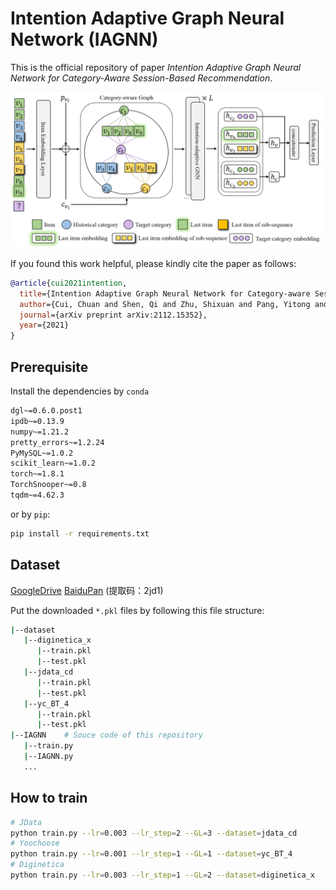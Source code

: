 # Intention Adaptive Graph Neural Network (IAGNN)

This is the official repository of paper *Intention Adaptive Graph Neural Network for Category-Aware Session-Based Recommendation*.

![Model](docs/model_whitebg.png "IAGNN")

If you found this work helpful, please kindly cite the paper as follows:

```bibtex
@article{cui2021intention,
  title={Intention Adaptive Graph Neural Network for Category-aware Session-based Recommendation},
  author={Cui, Chuan and Shen, Qi and Zhu, Shixuan and Pang, Yitong and Zhang, Yiming and Gao, Hanning and Wei, Zhihua},
  journal={arXiv preprint arXiv:2112.15352},
  year={2021}
}
```

## Prerequisite

Install the dependencies by `conda`

```bash
dgl~=0.6.0.post1
ipdb~=0.13.9
numpy~=1.21.2
pretty_errors~=1.2.24
PyMySQL~=1.0.2
scikit_learn~=1.0.2
torch~=1.8.1
TorchSnooper~=0.8
tqdm~=4.62.3
```

or by `pip`:

```bash
pip install -r requirements.txt
```

## Dataset

[GoogleDrive](https://drive.google.com/drive/folders/1ZuR55uY50QPYNygo3Tn2zeYVmr4Ab_Ta?usp=sharing) [BaiduPan](https://pan.baidu.com/s/1Chi5PxGX5NM-iM4oL-JrsQ) (提取码：2jd1)

Put the downloaded `*.pkl` files by following this file structure:

```bash
|--dataset
   |--diginetica_x
      |--train.pkl
      |--test.pkl
   |--jdata_cd
      |--train.pkl
      |--test.pkl
   |--yc_BT_4
      |--train.pkl
      |--test.pkl
|--IAGNN	# Souce code of this repository
   |--train.py
   |--IAGNN.py
   ...
```

## How to train

```bash
# JData
python train.py --lr=0.003 --lr_step=2 --GL=3 --dataset=jdata_cd
# Yoochoose
python train.py --lr=0.001 --lr_step=1 --GL=1 --dataset=yc_BT_4
# Diginetica
python train.py --lr=0.003 --lr_step=1 --GL=2 --dataset=diginetica_x
```
